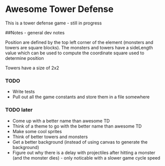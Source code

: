 # Awesome Tower Defense
This is a tower defense game - still in progress

##Notes - general dev notes

Position are defined by the top left corner of the element (monsters and towers are square blocks). The monsters and towers have a sideLength value which can be used to compute the coordinate square used to determine position

Towers have a size of 2x2

### TODO

* Write tests
* Pull out all the game constants and store them in a file somewhere

### TODO later
* Come up with a better name than awesome TD
* Think of a theme to go with the better name than awesome TD
* Make some cool sprites
* Think of better towers and monsters
* Get a better background (instead of using canvas to generate the background)
* Figure out why there is a delay with projectiles after hitting a monster (and the monster dies) - only noticable with a slower game cycle speed 
